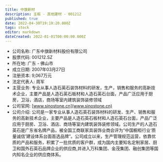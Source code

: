 ```yaml
---
title: 中旗新材
description: 主板 - 其他建材 - 001212
published: true
date: 2022-04-30T19:19:20.000Z
tags: stock
editor: markdown
dateCreated: 2022-01-01T00:00:00.000Z
---
```


- 公司名称: 广东中旗新材料股份有限公司
- 股票代码: 001212.SZ
- 所在地: 广东 - 佛山市
- 成立日期: 2007年03月27日
- 注册资本: 9,067万元
- 法定代表人: 周军
- 主营业务: 专业从事人造石英石装饰材料的研发，生产，销售和服务的高新技术企业，主要产品是人造石英石板材和人造石英石台面，产品广泛应用于厨房，卫浴，酒店，商场等室内建筑装饰装修领域
- 公司官网: [www.sinostone.cn](www.sinostone.cn)
- 公司介绍: 公司是一家专业从事人造石英石装饰材料的研发、生产、销售和服务的高新技术企业，主要产品是人造石英石板材和人造石英石台面，产品广泛应用于厨房、卫浴、酒店、商场等室内建筑装饰装修领域。公司生产的人造石英石是广东省名牌产品，被全国工商联家具装饰业商会评为“中国橱柜行业‘质量诚信’建设体系台面首选品牌”。公司成立以来，生产管理规范运营，依靠优质的产品和服务，积累了一批优质的客户群，成为国内主要知名定制家居、厨卫和国外石英石品牌企业的供应商,并进入万科集团、金茂集团、融创集团等国内知名企业的供应商体系。


